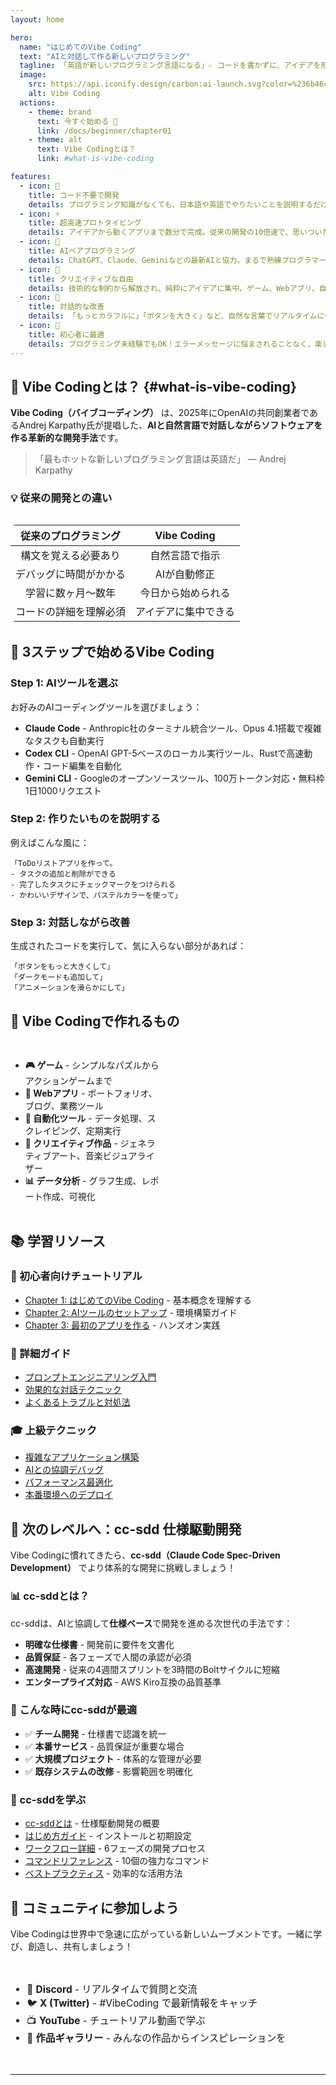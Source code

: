```yaml
---
layout: home

hero:
  name: "はじめてのVibe Coding"
  text: "AIと対話して作る新しいプログラミング"
  tagline: 「英語が新しいプログラミング言語になる」- コードを書かずに、アイデアを形に
  image:
    src: https://api.iconify.design/carbon:ai-launch.svg?color=%236b46c1
    alt: Vibe Coding
  actions:
    - theme: brand
      text: 今すぐ始める 🚀
      link: /docs/beginner/chapter01
    - theme: alt
      text: Vibe Codingとは？
      link: #what-is-vibe-coding

features:
  - icon: 🎯
    title: コード不要で開発
    details: プログラミング知識がなくても、日本語や英語でやりたいことを説明するだけ。AIがあなたの代わりにコードを書きます。
  - icon: ⚡
    title: 超高速プロトタイピング
    details: アイデアから動くアプリまで数分で完成。従来の開発の10倍速で、思いついたものをすぐに形にできます。
  - icon: 🤝
    title: AIペアプログラミング
    details: ChatGPT、Claude、Geminiなどの最新AIと協力。まるで熟練プログラマーとペアプロしているような体験。
  - icon: 🎨
    title: クリエイティブな自由
    details: 技術的な制約から解放され、純粋にアイデアに集中。ゲーム、Webアプリ、自動化ツールなど何でも作れます。
  - icon: 🔄
    title: 対話的な改善
    details: 「もっとカラフルに」「ボタンを大きく」など、自然な言葉でリアルタイムに修正。コードを触らずに完璧に仕上げる。
  - icon: 🌟
    title: 初心者に最適
    details: プログラミング未経験でもOK！エラーメッセージに悩まされることなく、楽しく開発を始められます。
---
```


## 🌈 Vibe Codingとは？ {#what-is-vibe-coding}

**Vibe Coding（バイブコーディング）** は、2025年にOpenAIの共同創業者であるAndrej Karpathy氏が提唱した、**AIと自然言語で対話しながらソフトウェアを作る革新的な開発手法**です。

> 「最もホットな新しいプログラミング言語は英語だ」
> — Andrej Karpathy

### 💡 従来の開発との違い

<div class="comparison-grid">

| 従来のプログラミング | Vibe Coding |
|:-------------------:|:-----------:|
| 構文を覚える必要あり | 自然言語で指示 |
| デバッグに時間がかかる | AIが自動修正 |
| 学習に数ヶ月〜数年 | 今日から始められる |
| コードの詳細を理解必須 | アイデアに集中できる |

</div>

## 🚀 3ステップで始めるVibe Coding

### Step 1: AIツールを選ぶ
お好みのAIコーディングツールを選びましょう：
- **Claude Code** - Anthropic社のターミナル統合ツール、Opus 4.1搭載で複雑なタスクも自動実行
- **Codex CLI** - OpenAI GPT-5ベースのローカル実行ツール、Rustで高速動作・コード編集を自動化
- **Gemini CLI** - Googleのオープンソースツール、100万トークン対応・無料枠1日1000リクエスト

### Step 2: 作りたいものを説明する
例えばこんな風に：
```
「ToDoリストアプリを作って。
- タスクの追加と削除ができる
- 完了したタスクにチェックマークをつけられる
- かわいいデザインで、パステルカラーを使って」
```

### Step 3: 対話しながら改善
生成されたコードを実行して、気に入らない部分があれば：
```
「ボタンをもっと大きくして」
「ダークモードも追加して」
「アニメーションを滑らかにして」
```

## 🎯 Vibe Codingで作れるもの

<div class="project-cards">

- **🎮 ゲーム** - シンプルなパズルからアクションゲームまで
- **📱 Webアプリ** - ポートフォリオ、ブログ、業務ツール
- **🤖 自動化ツール** - データ処理、スクレイピング、定期実行
- **🎨 クリエイティブ作品** - ジェネラティブアート、音楽ビジュアライザー
- **📊 データ分析** - グラフ生成、レポート作成、可視化

</div>

## 📚 学習リソース

### 🔰 初心者向けチュートリアル
- [Chapter 1: はじめてのVibe Coding](/docs/beginner/chapter01) - 基本概念を理解する
- [Chapter 2: AIツールのセットアップ](/docs/beginner/chapter02) - 環境構築ガイド
- [Chapter 3: 最初のアプリを作る](/docs/beginner/chapter03) - ハンズオン実践

### 📖 詳細ガイド
- [プロンプトエンジニアリング入門](/docs/intermediate/prompt-engineering)
- [効果的な対話テクニック](/docs/intermediate/dialogue-techniques)
- [よくあるトラブルと対処法](/docs/intermediate/troubleshooting)

### 🎓 上級テクニック
- [複雑なアプリケーション構築](/docs/advanced/complex-apps)
- [AIとの協調デバッグ](/docs/advanced/ai-debugging)
- [パフォーマンス最適化](/docs/advanced/performance)
- [本番環境へのデプロイ](/docs/advanced/deployment)

## 🚀 次のレベルへ：cc-sdd 仕様駆動開発

Vibe Codingに慣れてきたら、**cc-sdd（Claude Code Spec-Driven Development）** でより体系的な開発に挑戦しましょう！

### 📊 cc-sddとは？

cc-sddは、AIと協調して**仕様ベース**で開発を進める次世代の手法です：

- **明確な仕様書** - 開発前に要件を文書化
- **品質保証** - 各フェーズで人間の承認が必須
- **高速開発** - 従来の4週間スプリントを3時間のBoltサイクルに短縮
- **エンタープライズ対応** - AWS Kiro互換の品質基準

### 🎯 こんな時にcc-sddが最適

- ✅ **チーム開発** - 仕様書で認識を統一
- ✅ **本番サービス** - 品質保証が重要な場合
- ✅ **大規模プロジェクト** - 体系的な管理が必要
- ✅ **既存システムの改修** - 影響範囲を明確化

### 📖 cc-sddを学ぶ

- [cc-sddとは](/docs/cc-sdd/introduction) - 仕様駆動開発の概要
- [はじめ方ガイド](/docs/cc-sdd/getting-started) - インストールと初期設定
- [ワークフロー詳細](/docs/cc-sdd/workflow) - 6フェーズの開発プロセス
- [コマンドリファレンス](/docs/cc-sdd/commands) - 10個の強力なコマンド
- [ベストプラクティス](/docs/cc-sdd/best-practices) - 効率的な活用方法

## 🌟 コミュニティに参加しよう

Vibe Codingは世界中で急速に広がっている新しいムーブメントです。一緒に学び、創造し、共有しましょう！

<div class="community-links">

- 💬 **Discord** - リアルタイムで質問と交流
- 🐦 **X (Twitter)** - #VibeCoding で最新情報をキャッチ
- 📺 **YouTube** - チュートリアル動画で学ぶ
- 🎨 **作品ギャラリー** - みんなの作品からインスピレーションを

</div>

---

<style>
.comparison-grid {
  margin: 2rem 0;
}

.comparison-grid table {
  width: 100%;
  border-radius: 8px;
  overflow: hidden;
}

.project-cards {
  display: grid;
  gap: 1rem;
  margin: 2rem 0;
}

.community-links {
  display: flex;
  flex-wrap: wrap;
  gap: 1rem;
  margin: 2rem 0;
  font-size: 1.1em;
}

@media (min-width: 640px) {
  .project-cards {
    grid-template-columns: repeat(2, 1fr);
  }
}
</style>